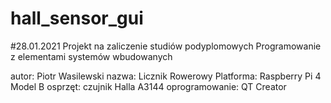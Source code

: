 # hall_sensor_gui
#28.01.2021
 Projekt na zaliczenie studiów podyplomowych Programowanie z elementami systemów wbudowanych
 
 autor: Piotr Wasilewski
 nazwa: Licznik Rowerowy
 Platforma: Raspberry Pi 4 Model B
 osprzęt: czujnik Halla A3144
 oprogramowanie: QT Creator
